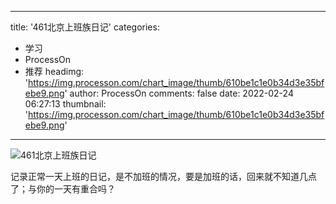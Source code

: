 
---
title: '461北京上班族日记'
categories: 
 - 学习
 - ProcessOn
 - 推荐
headimg: 'https://img.processon.com/chart_image/thumb/610be1c1e0b34d3e35bfebe9.png'
author: ProcessOn
comments: false
date: 2022-02-24 06:27:13
thumbnail: 'https://img.processon.com/chart_image/thumb/610be1c1e0b34d3e35bfebe9.png'
---

<div>   
<img class="thumb" alt="461北京上班族日记" src="https://img.processon.com/chart_image/thumb/610be1c1e0b34d3e35bfebe9.png" referrerpolicy="no-referrer">
<p>记录正常一天上班的日记，是不加班的情况，要是加班的话，回来就不知道几点了；与你的一天有重合吗？</p>  
</div>
            